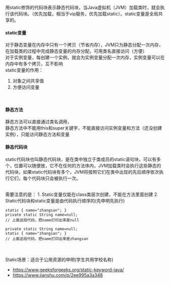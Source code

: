 用static修饰的代码块表示静态代码块，当Java虚拟机（JVM）加载类时，就会执行该代码块。（优先加载，相当于vip服务，优先加载static）。static变量是全局共享的。

#### static变量
对于静态变量在内存中只有一个拷贝（节省内存），JVM只为静态分配一次内存，在加载类的过程中完成静态变量的内存分配，可用类名直接访问（方便） 
<br />
对于实例变量，每创建一个实例，就会为实例变量分配一次内存，实例变量可以在内存中有多个拷贝，互不影响
<br />
static变量的作用：
1. 对象之间共享值
2. 方便访问变量
<br />

#### 静态方法  
静态方法可以直接通过类名调用，
<br />
静态方法中不能用this和super关键字，不能直接访问实例变量和方法（还没创建实例），只能访问静态方法和变量


#### 静态代码块
static代码块也叫静态代码块，是在类中独立于类成员的static语句块，可以有多个，位置可以随便放，它不在任何的方法体内，JVM加载类时会执行这些静态的代码块，如果static代码块有多个，JVM将按照它们在类中出现的先后顺序依次执行它们，每个代码块只会被执行一次。

<br />
需要注意的是：
1. Static变量仅能在class类层次创建，不能在方法里面创建
2. Static代码块和static变量是由代码执行顺序的(先申明先执行)

```
static { name="zhangsan"; } 
private static String name=null; 
// 上面这段代码，把name打印出来是null

```

```
private static String name=null; 
static { name="zhangsan"; } 
// 上面这段代码，把name打印出来是zhangsan

```

<br /><br />
Static场景：适合于公用资源的申明(学生共用学校名称)


- https://www.geeksforgeeks.org/static-keyword-java/
- https://www.jianshu.com/p/2ee995a3a348
